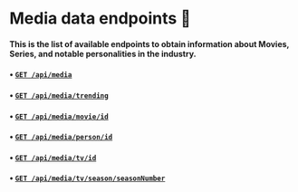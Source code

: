 # Media data endpoints 🎥

#### This is the list of available endpoints to obtain information about Movies, Series, and notable personalities in the industry.

#### • [`GET /api/media`](./search.md)
#### • [`GET /api/media/trending`](./trending.md)
#### • [`GET /api/media/movie/id`](./movie.md)
#### • [`GET /api/media/person/id`](./person.md)
#### • [`GET /api/media/tv/id`](./tv.md)
#### • [`GET /api/media/tv/season/seasonNumber`](./tv.md#season-details)
